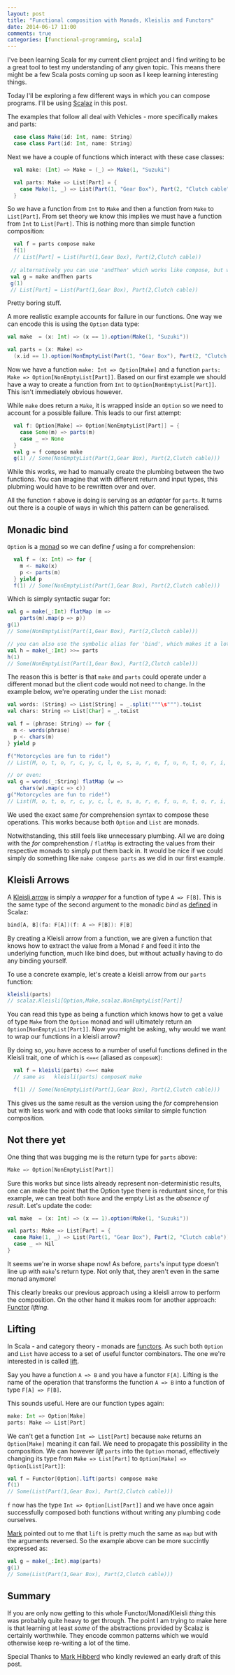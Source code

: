 ```yaml
---
layout: post
title: "Functional composition with Monads, Kleislis and Functors"
date: 2014-06-17 11:00
comments: true
categories: [functional-programming, scala]
---
```


I've been learning Scala for my current client project and I find writing to be a great tool to test my understanding of any given topic. This means there might be a few Scala posts coming up soon as I keep learning interesting things. 

Today I'll be exploring a few different ways in which you can compose programs. I'll be using [Scalaz][1] in this post.

The examples that follow all deal with Vehicles - more specifically makes and parts:

```scala
  case class Make(id: Int, name: String)
  case class Part(id: Int, name: String)
```

Next we have a couple of functions which interact with these case classes:

```scala
  val make: (Int) => Make = (_) => Make(1, "Suzuki")

  val parts: Make => List[Part] = {
    case Make(1, _) => List(Part(1, "Gear Box"), Part(2, "Clutch cable"))
  }
```

So we have a function from `Int` to `Make` and then a function from `Make` to `List[Part]`. From set theory we know this implies we must have a function from `Int` to `List[Part]`. This is nothing more than simple function composition:

```scala
  val f = parts compose make
  f(1)
  // List[Part] = List(Part(1,Gear Box), Part(2,Clutch cable))
  
 // alternatively you can use 'andThen' which works like compose, but with the arguments flipped:
 val g = make andThen parts
 g(1)
 // List[Part] = List(Part(1,Gear Box), Part(2,Clutch cable))
```

Pretty boring stuff.

A more realistic example accounts for failure in our functions. One way we can encode this is using the `Option` data type:

```scala
val make  = (x: Int) => (x == 1).option(Make(1, "Suzuki"))

val parts = (x: Make) =>
  (x.id == 1).option(NonEmptyList(Part(1, "Gear Box"), Part(2, "Clutch cable")))
```

Now we have a function `make: Int => Option[Make]` and a function `parts: Make => Option[NonEmptyList[Part]]`. Based on our first example we should have a way to create a function from `Int` to `Option[NonEmptyList[Part]]`. This isn't immediately obvious however. 

While `make` does return a `Make`, it is wrapped inside an `Option` so we need to account for a possible failure. This leads to our first attempt:

```scala
  val f: Option[Make] => Option[NonEmptyList[Part]] = {
    case Some(m) => parts(m)
    case _ => None
  }
  val g = f compose make
  g(1) // Some(NonEmptyList(Part(1,Gear Box), Part(2,Clutch cable)))  
```

While this works, we had to manually create the plumbing between the two functions.  You can imagine that with different return and input types, this plubming would have to be rewritten over and over. 

All the function `f` above is doing is serving as an *adapter* for `parts`. It turns out there is a couple of ways in which this pattern can be generalised.

## Monadic bind

`Option` is a [monad][2] so we can define *f* using a for comprehension:

```scala
  val f = (x: Int) => for {
    m <- make(x)
    p <- parts(m)
  } yield p
  f(1) // Some(NonEmptyList(Part(1,Gear Box), Part(2,Clutch cable)))
```

Which is simply syntactic sugar for:

```scala
val g = make(_:Int) flatMap (m =>
    parts(m).map(p => p))
g(1)
// Some(NonEmptyList(Part(1,Gear Box), Part(2,Clutch cable)))

// you can also use the symbolic alias for 'bind', which makes it a lot nicer
val h = make(_:Int) >>= parts
h(1)
// Some(NonEmptyList(Part(1,Gear Box), Part(2,Clutch cable)))
```

The reason this is better is that `make` and `parts` could operate under a different monad but the client code would not need to change. In the example below, we're operating under the `List` monad:

```scala
val words: (String) => List[String] = _.split("""\s""").toList
val chars: String => List[Char] = _.toList

val f = (phrase: String) => for {
  m <- words(phrase)
  p <- chars(m)
} yield p

f("Motorcycles are fun to ride!")
// List(M, o, t, o, r, c, y, c, l, e, s, a, r, e, f, u, n, t, o, r, i, d, e, !)

// or even:
val g = words(_:String) flatMap (w =>
    chars(w).map(c => c))
g("Motorcycles are fun to ride!")
// List(M, o, t, o, r, c, y, c, l, e, s, a, r, e, f, u, n, t, o, r, i, d, e, !)
```

We used the exact same *for* comprehension syntax to compose these operations. This works because both `Option` and `List` are monads.

Notwithstanding, this still feels like unnecessary plumbing. All we are doing with the *for* comprehenstion / `flatMap` is extracting the values from their respective monads to simply put them back in. It would be nice if we could simply do something like `make compose parts` as we did in our first example.

## Kleisli Arrows

A [Kleisli arrow][3] is simply a *wrapper* for a function of type `A => F[B]`. This is the same type of the second argument to the monadic *bind* as [defined][4] in Scalaz:

```scala
bind[A, B](fa: F[A])(f: A => F[B]): F[B]
```

By creating a Kleisli arrow from a function, we are given a function that knows how to extract the value from a Monad `F` and feed it into the underlying function, much like bind does, but without actually having to do any binding yourself.

To use a concrete example, let's create a kleisli arrow from our `parts` function:

```scala
kleisli(parts)
// scalaz.Kleisli[Option,Make,scalaz.NonEmptyList[Part]]
```

You can read this type as being a function which knows how to get a value of type `Make` from the `Option` monad and will ultimately return an `Option[NonEmptyList[Part]]`. Now you might be asking, why would we want to wrap our functions in a kleisli arrow?  

By doing so, you have access to a number of useful functions defined in the Kleisli trait, one of which is `<==<` (aliased as `composeK`):

```scala
  val f = kleisli(parts) <==< make
  // same as   kleisli(parts) composeK make

  f(1) // Some(NonEmptyList(Part(1,Gear Box), Part(2,Clutch cable)))
```

This gives us the same result as the version using the *for* comprehension but with less work and with code that looks similar to simple function composition.

## Not there yet

One thing that was bugging me is the return type for `parts` above:

```scala
Make => Option[NonEmptyList[Part]]
```

Sure this works but since lists already represent non-deterministic results, one can make the point that the Option type there is reduntant since, for this example, we can treat both `None` and the empty List as the *absence of result*. Let's update the code:

```scala
val make  = (x: Int) => (x == 1).option(Make(1, "Suzuki"))

val parts: Make => List[Part] = {
  case Make(1, _) => List(Part(1, "Gear Box"), Part(2, "Clutch cable"))
  case _ => Nil
}
```

It seems we're in worse shape now! As before, `parts`'s input type doesn't line up with `make`'s return type. Not only that, they aren't even in the same monad anymore!

This clearly breaks our previous approach using a kleisli arrow to perform the composition. On the other hand it makes room for another approach: [Functor][5] *lifting*.


## Lifting

In Scala - and category theory - monads are [functors][5]. As such both `Option` and `List` have access to a set of useful functor combinators. The one we're interested in is called [lift][6].

Say you have a function `A => B` and you have a functor `F[A]`. Lifting is the name of the operation that transforms the function  `A => B` into a function of type `F[A] => F[B]`.

This sounds useful. Here are our function types again:

```scala
make: Int => Option[Make]
parts: Make => List[Part]
```

We can't get a function `Int => List[Part]` because `make` returns an `Option[Make]` meaning it can fail. We need to propagate this possibility in the composition. We can however *lift* `parts` into the `Option` monad, effectively changing its type from `Make => List[Part]` to `Option[Make] => Option[List[Part]]`:

```scala
val f = Functor[Option].lift(parts) compose make
f(1)
// Some(List(Part(1,Gear Box), Part(2,Clutch cable)))
```
`f` now has the type `Int => Option[List[Part]]` and we have once again successfully composed both functions without writing any plumbing code ourselves.

[Mark][7] pointed out to me that `lift` is pretty much the same as `map` but with the arguments reversed. So the example above can be more succintly expressed as:

```scala
val g = make(_:Int).map(parts)
g(1)
// Some(List(Part(1,Gear Box), Part(2,Clutch cable)))
```


## Summary

If you are only now getting to this whole Functor/Monad/Kleisli *thing* this was probably quite heavy to get through. The point I am trying to make here is that learning at least *some* of the abstractions provided by Scalaz is certainly worthwhile. They encode common patterns which we would otherwise keep re-writing a lot of the time. 

Special Thanks to [Mark Hibberd][7] who kindly reviewed an early draft of this post.

[1]: https://github.com/scalaz/scalaz
[2]: http://www.leonardoborges.com/writings/2012/12/08/monads-in-small-bites-part-iv-monads/
[3]: http://www.haskell.org/haskellwiki/Arrow_tutorial#Kleisli_Arrows
[4]: https://github.com/scalaz/scalaz/blob/scalaz-seven/core/src/main/scala/scalaz/Bind.scala#L16
[5]: http://www.leonardoborges.com/writings/2012/11/30/monads-in-small-bites-part-i-functors/
[6]: https://github.com/scalaz/scalaz/blob/scalaz-seven/core/src/main/scala/scalaz/Functor.scala#L31
[7]: https://twitter.com/markhibberd